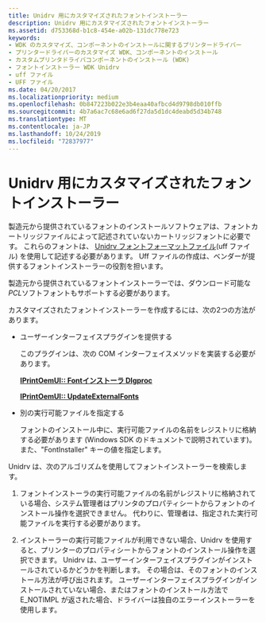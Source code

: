 ```yaml
---
title: Unidrv 用にカスタマイズされたフォントインストーラー
description: Unidrv 用にカスタマイズされたフォントインストーラー
ms.assetid: d753368d-b1c8-454e-a02b-131dc778e723
keywords:
- WDK のカスタマイズ、コンポーネントのインストールに関するプリンタードライバー
- プリンタードライバーのカスタマイズ WDK、コンポーネントのインストール
- カスタムプリンタドライバコンポーネントのインストール (WDK)
- フォントインストーラー WDK Unidrv
- uff ファイル
- UFF ファイル
ms.date: 04/20/2017
ms.localizationpriority: medium
ms.openlocfilehash: 0b847223b022e3b4eaa40afbcd4d9798db010ffb
ms.sourcegitcommit: 4b7a6ac7c68e6ad6f27da5d1dc4deabd5d34b748
ms.translationtype: MT
ms.contentlocale: ja-JP
ms.lasthandoff: 10/24/2019
ms.locfileid: "72837977"
---
```

# <a name="customized-font-installers-for-unidrv"></a>Unidrv 用にカスタマイズされたフォントインストーラー





製造元から提供されているフォントのインストールソフトウェアは、フォントカートリッジファイルによって記述されていないカートリッジフォントに必要です。 これらのフォントは、 [Unidrv フォントフォーマットファイル](customized-font-management.md#ddk-unidrv-font-format-files-gg)(uff ファイル) を使用して記述する必要があります。 Uff ファイルの作成は、ベンダーが提供するフォントインストーラーの役割を担います。

製造元から提供されているフォントインストーラーでは、ダウンロード可能な*PCL*ソフトフォントもサポートする必要があります。

カスタマイズされたフォントインストーラーを作成するには、次の2つの方法があります。

-   ユーザーインターフェイスプラグインを提供する

    このプラグインは、次の COM インターフェイスメソッドを実装する必要があります。

    [**IPrintOemUI:: Fontインストーラ Dlgproc**](https://docs.microsoft.com/windows-hardware/drivers/ddi/prcomoem/nf-prcomoem-iprintoemui-fontinstallerdlgproc)

    [**IPrintOemUI:: UpdateExternalFonts**](https://docs.microsoft.com/windows-hardware/drivers/ddi/prcomoem/nf-prcomoem-iprintoemui-updateexternalfonts)

-   別の実行可能ファイルを指定する

    フォントのインストール中に、実行可能ファイルの名前をレジストリに格納する必要があります (Windows SDK のドキュメントで説明されています)。また、"FontInstaller" キーの値を指定します。

Unidrv は、次のアルゴリズムを使用してフォントインストーラーを検索します。

1.  フォントインストーラの実行可能ファイルの名前がレジストリに格納されている場合、システム管理者はプリンタのプロパティシートからフォントのインストール操作を選択できません。 代わりに、管理者は、指定された実行可能ファイルを実行する必要があります。

2.  インストーラーの実行可能ファイルが利用できない場合、Unidrv を使用すると、プリンターのプロパティシートからフォントのインストール操作を選択できます。 Unidrv は、ユーザーインターフェイスプラグインがインストールされているかどうかを判断します。 その場合は、そのフォントのインストール方法が呼び出されます。 ユーザーインターフェイスプラグインがインストールされていない場合、またはフォントのインストール方法で E\_NOTIMPL が返された場合、ドライバーは独自のエラーインストーラーを使用します。

 

 




